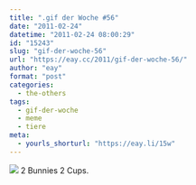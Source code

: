 ```yaml
---
title: ".gif der Woche #56"
date: "2011-02-24"
datetime: "2011-02-24 08:00:29"
id: "15243"
slug: "gif-der-woche-56"
url: "https://eay.cc/2011/gif-der-woche-56/"
author: "eay"
format: "post"
categories:
  - the-others
tags:
  - gif-der-woche
  - meme
  - tiere
meta:
  - yourls_shorturl: "https://eay.li/15w"
---
```


![](https://eay.cc/uploads/2011/bunnycups.gif) 2 Bunnies 2 Cups.
